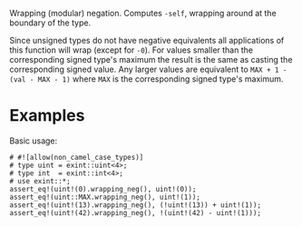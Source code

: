 Wrapping (modular) negation. Computes `-self`,
wrapping around at the boundary of the type.

Since unsigned types do not have negative equivalents all applications of this
function will wrap (except for `-0`). For values smaller than the corresponding
signed type's maximum the result is the same as casting the corresponding signed
value. Any larger values are equivalent to `MAX + 1 - (val - MAX - 1)` where
`MAX` is the corresponding signed type's maximum.

# Examples

Basic usage:

```
# #![allow(non_camel_case_types)]
# type uint = exint::uint<4>;
# type int  = exint::int<4>;
# use exint::*;
assert_eq!(uint!(0).wrapping_neg(), uint!(0));
assert_eq!(uint::MAX.wrapping_neg(), uint!(1));
assert_eq!(uint!(13).wrapping_neg(), (!uint!(13)) + uint!(1));
assert_eq!(uint!(42).wrapping_neg(), !(uint!(42) - uint!(1)));
```
